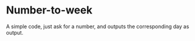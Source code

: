 # Number-to-week
A simple code, just ask for a number, and outputs the corresponding day as output.
